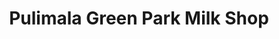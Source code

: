 ---
title: "Pulimala Green Park Milk Shop"
url: /vazhakulam/pulimala-green-park-milk-shop/
shop: Milch
---